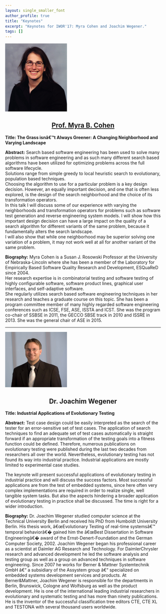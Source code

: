 ```yaml
---
layout: single_smaller_font
author_profile: true
title: "Keynotes"
excerpt: "Keynotes for IWOR'17: Myra Cohen and Joachim Wegener."
tags: []
---
```


<link rel="stylesheet" href="../css/keynotes.css">

<img src="../images/myra.jpg" class="keynote_photo" width="200">

<center><h2><a href="http://cse.unl.edu/~myra/index.html">Prof. Myra B. Cohen</a></h2></center>

<b>Title: The Grass isnâ€™t Always Greener:  A Changing Neighborhood and Varying Landscape  </b>


<b>Abstract:</b> 
Search based software engineering has been used to solve many problems in software engineering and as 
such many different search based algorithms have been utilized for optimizing problems across the full software lifecycle.  
Solutions range from simple greedy to local heuristic search to evolutionary, population based techniques.  
Choosing the algorithm to use for a particular problem is a key design decision.  However, an equally important decision, 
and one that is often less explored, is the design of the search neighborhood and the choice of its transformation operators.  
In this talk I will discuss some of our experience with varying the neighborhoods and transformation operators for problems 
such as software test generation and reverse engineering system models. I will show how this important design decision can have a 
large impact on the quality of a search algorithm for different variants of the same problem, because it fundamentally alters the search landscape.  
I will also show that while one neighborhood may be superior solving one variation of a problem, it may not work well at all for another variant 
of the same problem.

<b>Biography:</b> Myra Cohen is a Susan J. Rosowski Professor at the University of Nebraska-Lincoln where she has been a member 
of the Laboratory for Empirically Based Software Quality Research and Development, ESQuaReD since 2004.  
Her research expertise is in combinatorial testing and software testing of highly configurable software, 
software product lines, graphical user interfaces, and self-adaptive software.  
She regularly utilizes search based software engineering techniques in her research and teaches a graduate course on this topic. 
She has been a program committee member of many highly regarded software engineering conferences such as ICSE, FSE, ASE, ISSTA and ICST. 
She was the program co-chair of SSBSE in 2011, the GECCO SBSE track in 2010 and ISSRE in 2013. She was the general chair of ASE in 2015.

---

<img src="../images/joachim.jpg" class="keynote_photo" width="200">

<center><h2>Dr. Joachim Wegener</h2></center>


<b>Title: Industrial Applications of Evolutionary Testing</b>


<b>Abstract:</b> Test case design could be easily interpreted as the search of the tester for an error-sensitive set of test cases. 
The application of search techniques to find an adequate set of test cases automatically is straight forward if an appropriate transformation 
of the testing goals into a fitness function could be defined. Therefore, numerous publications on evolutionary testing were published during 
the last two decades from researchers all over the world. Nevertheless, evolutionary testing has not found its way into industrial practice. 
Industrial applications are mostly limited to experimental case studies.

 

The keynote will present successful applications of evolutionary testing in industrial practice and will discuss the success factors. 
Most successful applications are from the test of embedded systems, since here often very complex implementations are required in order to realize single, 
well tangible system tasks. But also the aspects hindering a broader application of evolutionary testing in practice shall be discussed. 
The time is right for a wider introduction. 

<b>Biography:</b> Dr. Joachim Wegener studied computer science at the Technical University Berlin and received his PhD from Humboldt University Berlin. His thesis work, â€œEvolutionary Testing of real-time systemsâ€™ temporal behaviorâ€� gained him the â€œBest Dissertation in Software Engineeringâ€� award of the Ernst-Denert-Foundation and the German Computer Society, 2002. Joachim Wegener began his professional career as a scientist at Daimler AG Research and Technology.  For DaimlerChrysler research and advanced development he led the software analysis and testing group as well as a group on advanced techniques in software engineering.  Since 2007 he works for Berner & Mattner  Systemtechnik GmbH â€“ a subsidiary of the Assystem group â€“ specialized on embedded systems development services and products. At Berner&Mattner, Joachim Wegener is responsible for the departments in Berlin, Brunswick, Cologne and Wolfsburg as well as the product development.  He is one of the international leading industrial researchers in evolutionary and systematic testing and has more than ninety publications. He is the inventor of the successful classification tree editors CTE, CTE XL and TESTONA with several thousand users worldwide. 
